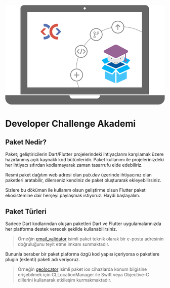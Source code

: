 ![logo](_media/cover.png ':size=450')

# Developer Challenge Akademi

## Paket Nedir?

Paket; geliştiricilerin Dart/Flutter projelerindeki ihtiyaçlarını karşılamak üzere hazırlanmış açık kaynaklı kod bütünleridir. Paket kullanımı ile projelerinizdeki her ihtiyacı sıfırdan kodlamayarak zaman tasarrufu elde edebiliriz.

Resmi paket dağıtım web adresi olan *pub.dev* üzerinde ihtiyacınız olan paketleri aratabilir, dilerseniz kendiniz de paket oluşturarak ekleyebilirsiniz.

Sizlere bu döküman ile kullanım olsun geliştirme olsun Flutter paket ekosistemine dair herşeyi paylaşmak istiyoruz.
Haydi başlayalım.

## Paket Türleri

Sadece Dart kodlarından oluşan paketleri Dart ve Flutter uygulamalarınızda her platforma destek verecek şekilde kullanabilirsiniz.
> Örneğin [email_validator](https://pub.dev/packages/email_validator) isimli paket teknik olarak bir e-posta adresinin doğruluğunu teyit etme imkanı sunmaktadır.

Bununla beraber bir paket plaforma özgü kod yapısı içeriyorsa o paketlere plugin (eklenti) paketi adı veriyoruz. 

> Örneğin [geolocator](https://pub.dev/packages/geolocator) isimli paket ios cihazlarda konum bilgisine erişebilmek için CLLocationManager ile Swift veya Objective-C dillerini kullanarak etkileşim kurmakmaktadır.
